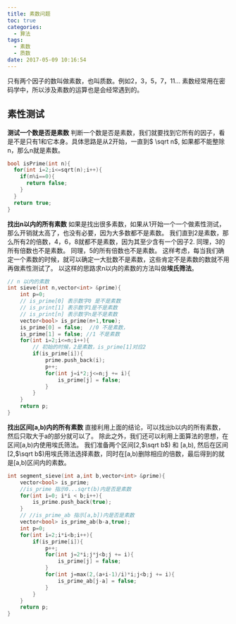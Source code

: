 ```yaml
---
title: 素数问题
toc: true
categories:
  - 算法
tags:
  - 素数
  - 质数
date: 2017-05-09 10:16:54
---
```

只有两个因子的数叫做素数，也叫质数。例如2，3，5，7，11...
素数经常用在密码学中，所以涉及素数的运算也是会经常遇到的。
<!--more-->

## 素性测试
**测试一个数是否是素数**
判断一个数是否是素数，我们就要找到它所有的因子，看是不是只有1和它本身。具体思路是从2开始，一直到$ \sqrt n$, 如果都不能整除n，那么n就是素数。
```c
bool isPrime(int n){
  for(int i=2;i<=sqrt(n);i++){
    if(n%i==0){
      return false;
    }
  }
  return true;
}
```
**找出n以内的所有素数**
如果是找出很多素数，如果从1开始一个一个做素性测试，那么开销就太高了，也没有必要，因为大多数都不是素数。
我们直到2是素数，那么所有2的倍数，4，6，8就都不是素数，因为其至少含有一个因子2.
同理，3的所有倍数也不是素数。
同理，5的所有倍数也不是素数。
这样考虑，每当我们确定一个素数的时候，就可以确定一大批数不是素数，这些肯定不是素数的数就不用再做素性测试了。
以这样的思路求n以内的素数的方法叫做**埃氏筛法**。
```c
// n 以内的素数
int sieve(int n,vector<int> &prime){
    int p=0;
    // is_prime[0] 表示数字0 是不是素数
    // is_print[1] 表示数字1是不是素数
    // is_print[n] 表示数字n是不是素数
    vector<bool> is_prime(n+1,true);
    is_prime[0] = false;  //0 不是素数，
    is_prime[1] = false; //1 不是素数
    for(int i=2;i<=n;i++){
        // 初始的时候，2是素数，is_prime[1]对应2
        if(is_prime[i]){
            prime.push_back(i);
            p++;
            for(int j=i*2;j<=n;j += i){
                is_prime[j] = false;
            }
        }
    }
    return p;
}
```

**找出区间[a,b)内的所有素数**
直接利用上面的结论，可以找出b以内的所有素数，然后只取大于a的部分就可以了。
除此之外，我们还可以利用上面算法的思想，在区间[a,b)内使用埃氏筛法。
我们准备两个区间[2,$\sqrt b$) 和 [a,b), 然后在区间[2,$\sqrt b$)用埃氏筛法选择素数，同时在[a,b)删除相应的倍数，最后得到的就是[a,b)区间内的素数。
```c
int segment_sieve(int a,int b,vector<int> &prime){
    vector<bool> is_prime;
    //is_prime 指示0...sqrt(b)内是否是素数
    for(int i=0; i*i < b;i++){
        is_prime.push_back(true);
    }
    // //is_prime_ab 指示[a,b])内是否是素数
    vector<bool> is_prime_ab(b-a,true);
    int p=0;
    for(int i=2;i*i<b;i++){
        if(is_prime[i]){
            p++;
            for(int j=2*i;j*j<b;j += i){
                is_prime[j] = false;
            }
            for(int j=max(2,(a+i-1)/i)*i;j<b;j += i){
                is_prime_ab[j-a] = false;
            }
        }
    }
    return p;
}
```

